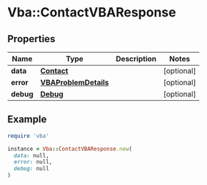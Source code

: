 # Vba::ContactVBAResponse

## Properties

| Name | Type | Description | Notes |
| ---- | ---- | ----------- | ----- |
| **data** | [**Contact**](Contact.md) |  | [optional] |
| **error** | [**VBAProblemDetails**](VBAProblemDetails.md) |  | [optional] |
| **debug** | [**Debug**](Debug.md) |  | [optional] |

## Example

```ruby
require 'vba'

instance = Vba::ContactVBAResponse.new(
  data: null,
  error: null,
  debug: null
)
```

